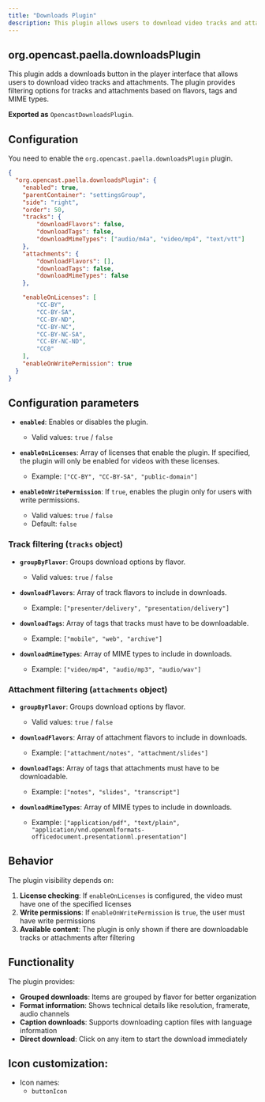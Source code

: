 ```yaml
---
title: "Downloads Plugin"
description: This plugin allows users to download video tracks and attachments from the video.
---
```


## org.opencast.paella.downloadsPlugin

This plugin adds a downloads button in the player interface that allows users to download video tracks and attachments. The plugin provides filtering options for tracks and attachments based on flavors, tags and MIME types.

**Exported as** `OpencastDownloadsPlugin`.

## Configuration

You need to enable the `org.opencast.paella.downloadsPlugin` plugin.

```json
{
  "org.opencast.paella.downloadsPlugin": {
    "enabled": true,
    "parentContainer": "settingsGroup",
    "side": "right",
    "order": 50,
    "tracks": {
        "downloadFlavors": false,
        "downloadTags": false,
        "downloadMimeTypes": ["audio/m4a", "video/mp4", "text/vtt"]
    },
    "attachments": {
        "downloadFlavors": [],
        "downloadTags": false,
        "downloadMimeTypes": false
    },

    "enableOnLicenses": [
        "CC-BY",
        "CC-BY-SA",
        "CC-BY-ND",
        "CC-BY-NC",
        "CC-BY-NC-SA",
        "CC-BY-NC-ND",
        "CC0"
    ],
    "enableOnWritePermission": true
  }
}
```

## Configuration parameters

- **`enabled`**: Enables or disables the plugin.
  - Valid values: `true` / `false`

- **`enableOnLicenses`**: Array of licenses that enable the plugin. If specified, the plugin will only be enabled for videos with these licenses.
  - Example: `["CC-BY", "CC-BY-SA", "public-domain"]`

- **`enableOnWritePermission`**: If `true`, enables the plugin only for users with write permissions.
  - Valid values: `true` / `false`
  - Default: `false`

### Track filtering (`tracks` object)

- **`groupByFlavor`**: Groups download options by flavor.
  - Valid values: `true` / `false`

- **`downloadFlavors`**: Array of track flavors to include in downloads.
  - Example: `["presenter/delivery", "presentation/delivery"]`

- **`downloadTags`**: Array of tags that tracks must have to be downloadable.
  - Example: `["mobile", "web", "archive"]`

- **`downloadMimeTypes`**: Array of MIME types to include in downloads.
  - Example: `["video/mp4", "audio/mp3", "audio/wav"]`

### Attachment filtering (`attachments` object)

- **`groupByFlavor`**: Groups download options by flavor.
  - Valid values: `true` / `false`

- **`downloadFlavors`**: Array of attachment flavors to include in downloads.
  - Example: `["attachment/notes", "attachment/slides"]`

- **`downloadTags`**: Array of tags that attachments must have to be downloadable.
  - Example: `["notes", "slides", "transcript"]`

- **`downloadMimeTypes`**: Array of MIME types to include in downloads.
  - Example: `["application/pdf", "text/plain", "application/vnd.openxmlformats-officedocument.presentationml.presentation"]`

## Behavior

The plugin visibility depends on:

1. **License checking**: If `enableOnLicenses` is configured, the video must have one of the specified licenses
2. **Write permissions**: If `enableOnWritePermission` is `true`, the user must have write permissions
3. **Available content**: The plugin is only shown if there are downloadable tracks or attachments after filtering

## Functionality

The plugin provides:

- **Grouped downloads**: Items are grouped by flavor for better organization
- **Format information**: Shows technical details like resolution, framerate, audio channels
- **Caption downloads**: Supports downloading caption files with language information
- **Direct download**: Click on any item to start the download immediately



## Icon customization:

- Icon names:
    * `buttonIcon`
